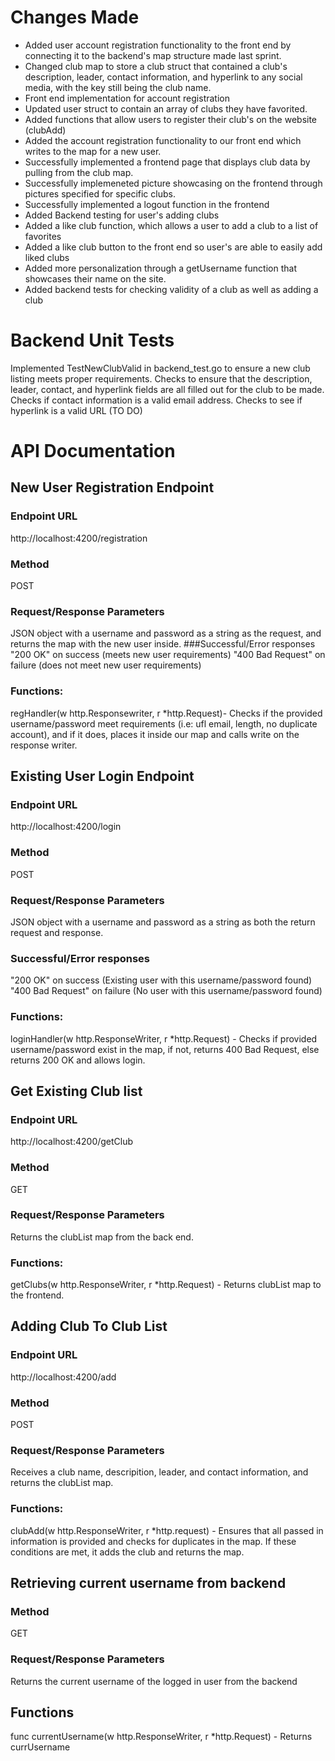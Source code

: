# Changes Made
* Added user account registration functionality to the front end by connecting it to the backend's map structure made last sprint.
* Changed club map to store a club struct that contained a club's description, leader, contact information, and hyperlink to any social media, with the key still being the club name.
* Front end implementation for account registration
* Updated user struct to contain an array of clubs they have favorited.
* Added functions that allow users to register their club's on the website (clubAdd) 
* Added the account registration functionality to our front end which writes to the map for a new user.
* Successfully implemented a frontend page that displays club data by pulling from the club map.
* Successfully implemeneted picture showcasing on the frontend through pictures specified for specific clubs.
* Successfully implemented a logout function in the frontend
* Added Backend testing for user's adding clubs
* Added a like club function, which allows a user to add a club to a list of favorites
* Added a like club button to the front end so user's are able to easily add liked clubs
* Added more personalization through a getUsername function that showcases their name on the site.
* Added backend tests for checking validity of a club as well as adding a club 

# Backend Unit Tests
Implemented TestNewClubValid in backend_test.go to ensure a new club listing meets proper requirements.
Checks to ensure that the description, leader, contact, and hyperlink fields are all filled out for the club to be made.
Checks if contact information is a valid email address.
Checks to see if hyperlink is a valid URL (TO DO)




# API Documentation
## New User Registration Endpoint
### Endpoint URL
http://localhost:4200/registration
### Method
POST
### Request/Response Parameters
JSON object with a username and password as a string as the request, and returns the map with the new user inside.
###Successful/Error responses
"200 OK" on success (meets new user requirements)
"400 Bad Request" on failure (does not meet new user requirements)
### Functions:
regHandler(w http.Responsewriter, r \*http.Request)- Checks if the provided username/password meet requirements (i.e: ufl email, length, no duplicate account), and if it does, places it inside our map and calls write on the response writer.

## Existing User Login Endpoint
### Endpoint URL
http://localhost:4200/login
### Method
POST
### Request/Response Parameters
JSON object with a username and password as a string as both the return request and response. 
### Successful/Error responses
"200 OK" on success (Existing user with this username/password found)
"400 Bad Request" on failure (No user with this username/password found)
### Functions:
loginHandler(w http.ResponseWriter, r \*http.Request) - Checks if provided username/password exist in the map, if not, returns 400 Bad Request, else returns 200 OK and allows login.

## Get Existing Club list
### Endpoint URL
http://localhost:4200/getClub
### Method
GET
### Request/Response Parameters
Returns the clubList map from the back end.
### Functions:
getClubs(w http.ResponseWriter, r \*http.Request) - Returns clubList map to the frontend. 

## Adding Club To Club List
### Endpoint URL
http://localhost:4200/add
### Method
POST
### Request/Response Parameters
Receives a club name, descripition, leader, and contact information, and returns the clubList map.
### Functions:
clubAdd(w http.ResponseWriter, r \*http.request) - Ensures that all passed in information is provided and checks for duplicates in the map. If these conditions are met, it adds the club and returns the map.

## Retrieving current username from backend
### Method
GET
### Request/Response Parameters
Returns the current username of the logged in user from the backend
## Functions
func currentUsername(w http.ResponseWriter, r \*http.Request) - Returns currUsername
